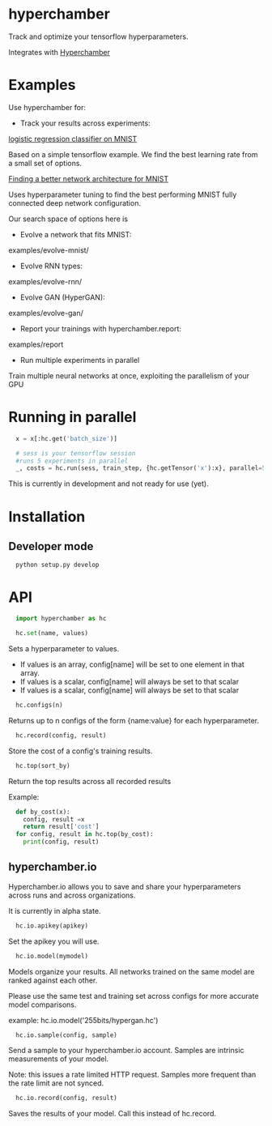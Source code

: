 # hyperchamber
Track and optimize your tensorflow hyperparameters.

Integrates with [Hyperchamber](https://hyperchamber.255bits.com)

# Examples

Use hyperchamber for:

* Track your results across experiments:

[logistic regression classifier on MNIST](examples/track.py)

Based on a simple tensorflow example. We find the best learning rate from a small set of options.

[Finding a better network architecture for MNIST](examples/mnist.py)

Uses hyperparameter tuning to find the best performing MNIST fully connected deep network configuration.

Our search space of options here is 

* Evolve a network that fits MNIST:

examples/evolve-mnist/

* Evolve RNN types:

examples/evolve-rnn/

* Evolve GAN (HyperGAN):

examples/evolve-gan/

* Report your trainings with hyperchamber.report:

examples/report

* Run multiple experiments in parallel

Train multiple neural networks at once, exploiting the parallelism of your GPU

# Running in parallel
```python
  x = x[:hc.get('batch_size')]

  # sess is your tensorflow session
  #runs 5 experiments in parallel
  _, costs = hc.run(sess, train_step, {hc.getTensor('x'):x}, parallel=5)
```

This is currently in development and not ready for use (yet).


# Installation

## Developer mode

```
  python setup.py develop
```

# API

```python
  import hyperchamber as hc
```
```python
  hc.set(name, values)
```

Sets a hyperparameter to values.  

* If values is an array, config[name] will be set to one element in that array.
* If values is a scalar, config[name] will always be set to that scalar
* If values is a scalar, config[name] will always be set to that scalar

```python
  hc.configs(n)
```
Returns up to n configs of the form {name:value} for each hyperparameter.


```python
  hc.record(config, result)
```
Store the cost of a config's training results. 


```python
  hc.top(sort_by)
```

Return the top results across all recorded results

Example:

```python
  def by_cost(x):
    config, result =x
    return result['cost']
  for config, result in hc.top(by_cost): 
    print(config, result)
```

## hyperchamber.io

Hyperchamber.io allows you to save and share your hyperparameters across runs and across organizations.

It is currently in alpha state.

```python
  hc.io.apikey(apikey)
```

Set the apikey you will use.

```python
  hc.io.model(mymodel)
```

Models organize your results.  All networks trained on the same model are ranked against each other.

Please use the same test and training set across configs for more accurate model comparisons. 

example: hc.io.model('255bits/hypergan.hc')

```python
  hc.io.sample(config, sample)
```

Send a sample to your hyperchamber.io account.  Samples are intrinsic measurements of your model.

Note:  this issues a rate limited HTTP request.  Samples more frequent than the rate limit are not synced. 

```python
  hc.io.record(config, result)
```

Saves the results of your model.  Call this instead of hc.record.


